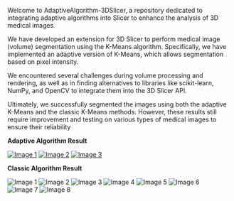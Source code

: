 Welcome to AdaptiveAlgorithm-3DSlicer, a repository dedicated to integrating adaptive algorithms into Slicer to enhance the analysis of 3D medical images.


<!-- Add pictures and links to videos that demonstrate what has been accomplished. -->

We have developed an extension for 3D Slicer to perform medical image (volume) segmentation using the K-Means algorithm. Specifically, we have implemented an adaptive version of K-Means, which allows segmentation based on pixel intensity.

We encountered several challenges during volume processing and rendering, as well as in finding alternatives to libraries like scikit-learn, NumPy, and OpenCV to integrate them into the 3D Slicer API.

Ultimately, we successfully segmented the images using both the adaptive K-Means and the classic K-Means methods. However, these results still require improvement and testing on various types of medical images to ensure their reliability


**Adaptive Algorithm Result**

[![Image 1](https://github.com/slicermauritanie/AdaptiveSegML/blob/main/result_images/apaptive_rim1_1.png)](https://github.com/slicermauritanie/AdaptiveSegML/blob/main/result_images/apaptive_rim1_1.png) [![Image 2](https://github.com/slicermauritanie/AdaptiveSegML/blob/main/result_images/apaptive_rim1_2.png)](https://github.com/slicermauritanie/AdaptiveSegML/blob/main/result_images/apaptive_rim1_2.png) [![Image 3](https://github.com/slicermauritanie/AdaptiveSegML/blob/main/result_images/apaptive_rim1_3.png)](https://github.com/slicermauritanie/AdaptiveSegML/blob/main/result_images/apaptive_rim1_3.png)


**Classic Algorithm Result**

![Image 1](https://github.com/slicermauritanie/AdaptiveSegML/blob/main/result_images/classic_al/classic_algorithm_1.png) ![Image 2](https://github.com/slicermauritanie/AdaptiveSegML/blob/main/result_images/classic_al/classic_algorithm_2_99.png) ![Image 3](https://github.com/slicermauritanie/AdaptiveSegML/blob/main/result_images/classic_al/classic_algorithm_3_80.png) ![Image 4](https://github.com/slicermauritanie/AdaptiveSegML/blob/main/result_images/classic_al/classic_algorithm_4_50.png) ![Image 5](https://github.com/slicermauritanie/AdaptiveSegML/blob/main/result_images/classic_al/classic_algorithm_5_20.png) ![Image 6](https://github.com/slicermauritanie/AdaptiveSegML/blob/main/result_images/classic_al/classic_algorithm_6_10.png) ![Image 7](https://github.com/slicermauritanie/AdaptiveSegML/blob/main/result_images/classic_al/classic_algorithm_7_5.png) ![Image 8](https://github.com/slicermauritanie/AdaptiveSegML/blob/main/result_images/classic_al/classic_algorithm_8_2.png)
